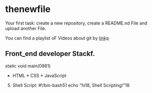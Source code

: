 # thenewfile
Your first task: create a new repository, create a README.nd File and upload another File.

You can find a playlist oF Videos about git by [link](https://www.youtube.com/watch?v=75QStdC3WgA)q
## Front_end developer Stackf.
static void main(0881)
* HTML
﻿﻿* CSS
﻿﻿* JavaScript
5. Shell Script:
#!/bin-bash51
echo "hi18, Shell Scripting!"18

